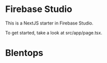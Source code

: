 # Firebase Studio

This is a NextJS starter in Firebase Studio.

To get started, take a look at src/app/page.tsx.
# Blentops
